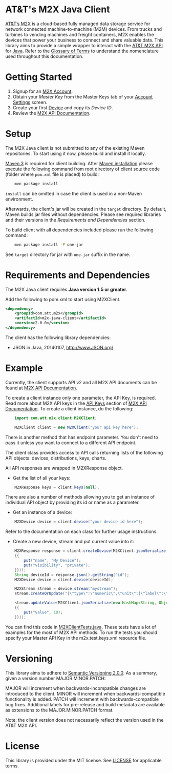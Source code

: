 AT&T's M2X Java Client
==========================

[AT&T’s M2X](https://m2x.att.com/) is a cloud-based fully managed data storage service for network connected machine-to-machine (M2M) devices. From trucks and turbines to vending machines and freight containers, M2X enables the devices that power your business to connect and share valuable data.
This library aims to provide a simple wrapper to interact with the [AT&T M2X API](https://m2x.att.com/developer/documentation/overview) for [Java](http://www.java.com/en/). Refer to the [Glossary of Terms](https://m2x.att.com/developer/documentation/glossary) to understand the nomenclature used throughout this documentation.

Getting Started
==========================

1. Signup for an [M2X Account](https://m2x.att.com/signup).
2. Obtain your _Master Key_ from the Master Keys tab of your [Account Settings](https://m2x.att.com/account) screen.
2. Create your first [Device](https://m2x.att.com/devices) and copy its _Device ID_.
3. Review the [M2X API Documentation](https://m2x.att.com/developer/documentation/overview).

Setup
==========================

The M2X Java client is not submitted to any of the existing Maven repositories. To start using it now, please build and install it locally.

[Maven 3](http://maven.apache.org/) is required for client building. After [Maven installation](http://maven.apache.org/download.cgi) please execute
the following command from root directory of client source code (folder where `pom.xml` file is placed) to build:

```bash
    mvn package install
```

`install` can be omitted in case the client is used in a non-Maven environment.

Afterwards, the client's jar will be created in the `target` directory. By default, Maven builds jar files without dependencies.
Please see required libraries and their versions in the *Requirements and Dependencies* section.

To build client with all dependencies included please run the following command:

```bash
    mvn package install -P one-jar
```

See `target` directory for jar with `one-jar` suffix in the name.


Requirements and Dependencies
==========================

The M2X Java client requires **Java version 1.5 or greater**.

Add the following to pom.xml to start using M2XClient.
```xml
<dependency>
	<groupId>com.att.m2x</groupId>
    <artifactId>m2x-java-client</artifactId>
	<version>2.0.0</version>
</dependency>
```

The client has the following library dependencies:
* JSON in Java, 20140107, http://www.JSON.org/


Example
==========================

Currently, the client supports API v2 and all M2X API documents can be found at [M2X API Documentation](https://m2x.att.com/developer/documentation/overview).

To create a client instance only one parameter, the API Key, is required.
Read more about M2X API keys in the [API Keys](https://m2x.att.com/developer/documentation/v2/overview#API-Keys) section of [M2X API Documentation](https://m2x.att.com/developer/documentation/v2/overview).
To create a client instance, do the following:

```java
	import com.att.m2x.client.M2XClient;

	M2XClient client = new M2XClient("your api key here");
```

There is another method that has endpoint parameter. You don't need to pass it unless you want to connect to a different API endpoint.

The client class provides access to API calls returning lists of the following API objects: devices, distributions, keys, charts.

All API responses are wrapped in M2XResponse object.

- Get the list of all your keys:

```java
	M2XResponse keys = client.keys(null);
```

There are also a number of methods allowing you to get an instance of individual API object by providing its id or name as a parameter.

- Get an instance of a device:

```java
	M2XDevice device = client.device("your device id here");
```

Refer to the documentation on each class for further usage instructions.

- Create a new device, stream and put current value into it:

```java
 	M2XResponse response = client.createDevice(M2XClient.jsonSerialize(new HashMap<String, Object>()
	{{
		put("name", "My Device");
		put("visibility", "private");
	}}));
	String deviceId = response.json().getString("id");
	M2XDevice device = client.device(deviceId);

	M2XStream stream = device.stream("mystream");
	stream.createOrUpdate("{\"type\":\"numeric\",\"unit\":{\"label\":\"points\",\"symbol\":\"pt\"}}");

	stream.updateValue(M2XClient.jsonSerialize(new HashMap<String, Object>()
	{{
		put("value", 10);
	}}));
```

You can find this code in [M2XClientTests.java](src/test/java/com/att/m2x/client/M2XClientTests.java).
These tests have a lot of examples for the most of M2X API methods.
To run the tests you should specify your Master API Key in the m2x.test.keys.xml resource file.

Versioning
==========================

This library aims to adhere to [Semantic Versioning 2.0.0](http://semver.org/). As a summary, given a version number MAJOR.MINOR.PATCH:

MAJOR will increment when backwards-incompatible changes are introduced to the client.
MINOR will increment when backwards-compatible functionality is added.
PATCH will increment with backwards-compatible bug fixes.
Additional labels for pre-release and build metadata are available as extensions to the MAJOR.MINOR.PATCH format.

Note: the client version does not necessarily reflect the version used in the AT&T M2X API.

License
==========================

This library is provided under the MIT license. See [LICENSE](https://raw.github.com/attm2x/m2x-java/master/LICENSE) for applicable terms.
